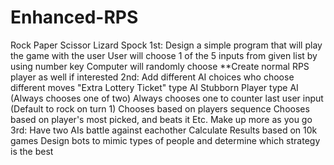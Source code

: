 Enhanced-RPS
============
Rock Paper Scissor Lizard Spock
1st: 	Design a simple program that will play the game with the user
		User will choose 1 of the 5 inputs from given list by using number key
		Computer will randomly choose
  	**Create normal RPS player as well if interested
2nd:	Add different AI choices who choose different moves
		"Extra Lottery Ticket" type AI
		Stubborn Player type AI (Always chooses one of two)
		Always chooses one to counter last user input (Default to rock on turn 1)
		Chooses based on players sequence
		Chooses based on player's most picked, and beats it
		Etc. Make up more as you go
3rd:	Have two AIs battle against eachother
		Calculate Results based on 10k games
		Design bots to mimic types of people and determine which strategy
			is the best
